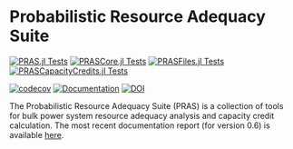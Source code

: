 # Probabilistic Resource Adequacy Suite

[![PRAS.jl Tests](https://github.com/NREL/PRAS/actions/workflows/PRAS.jl.yml/badge.svg?branch=main)](https://github.com/NREL/PRAS/actions/workflows/PRAS.jl.yml)
[![PRASCore.jl Tests](https://github.com/NREL/PRAS/actions/workflows/PRASCore.jl.yml/badge.svg?branch=main)](https://github.com/NREL/PRAS/actions/workflows/PRASCore.jl.yml)
[![PRASFiles.jl Tests](https://github.com/NREL/PRAS/actions/workflows/PRASFiles.jl.yml/badge.svg?branch=main)](https://github.com/NREL/PRAS/actions/workflows/PRASFiles.jl.yml)
[![PRASCapacityCredits.jl Tests](https://github.com/NREL/PRAS/actions/workflows/PRASCapacityCredits.jl.yml/badge.svg?branch=main)](https://github.com/NREL/PRAS/actions/workflows/PRASCapacityCredits.jl.yml)

[![codecov](https://codecov.io/gh/NREL/PRAS/branch/master/graph/badge.svg?token=WiP3quRaIA)](https://codecov.io/gh/NREL/PRAS)
[![Documentation](https://img.shields.io/badge/docs-latest-blue.svg)](https://nrel.github.io/PRAS)
[![DOI](https://img.shields.io/badge/DOI-10.11578/dc.20190814.1-blue.svg)](https://www.osti.gov/biblio/1557438)

The Probabilistic Resource Adequacy Suite (PRAS) is a collection of tools for
bulk power system resource adequacy analysis and capacity credit calculation.
The most recent documentation report (for version 0.6) is available
[here](https://www.nrel.gov/docs/fy21osti/79698.pdf).
